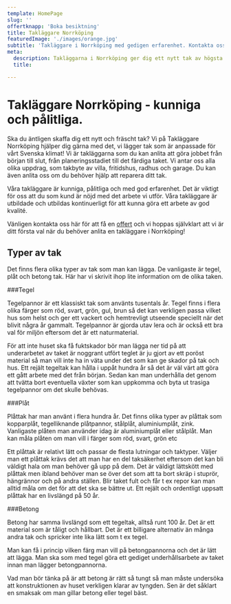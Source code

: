 ```yaml
---
template: HomePage
slug: ''
offertknapp: 'Boka besiktning'
title: Takläggare Norrköping
featuredImage: './images/orange.jpg'
subtitle: 'Takläggare i Norrköping med gedigen erfarenhet. Kontakta oss för offert idag! Ring eller maila, eller använd vårat formulär.'
meta:
  description: Takläggarna i Norrköping ger dig ett nytt tak av högsta kvalité! Kontakta oss för gratis besiktning idag! Ring eller maila, eller använd vårat formulär.
  title: 

---
```


# Takläggare Norrköping - kunniga och pålitliga.

Ska du äntligen skaffa dig ett nytt och fräscht tak? Vi på Takläggare Norrköping hjälper dig gärna med det, vi lägger tak som är anpassade för vårt Svenska klimat! Vi är takläggarna som du kan anlita att göra jobbet från början till slut, från planeringsstadiet till det färdiga taket. Vi antar oss alla olika uppdrag, som takbyte av villa, fritidshus, radhus och garage. Du kan även anlita oss om du behöver hjälp att reparera ditt tak.

Våra takläggare är kunniga, pålitliga och med god erfarenhet. Det är viktigt för oss att du som kund är nöjd med det arbete vi utför. Våra takläggare är utbildade och utbildas kontinuerligt för att kunna göra ett arbete av god kvalité.

Vänligen kontakta oss här för att få en [offert](/besiktning) och vi hoppas självklart att vi är ditt första val när du behöver anlita en takläggare i Norrköping!

## Typer av tak
 

Det finns flera olika typer av tak som man kan lägga. De vanligaste är tegel, plåt och betong tak. Här har vi skrivit ihop lite information om de olika taken.

###Tegel

Tegelpannor är ett klassiskt tak som använts tusentals år. Tegel finns i flera olika färger som röd, svart, grön, gul, brun så det kan verkligen passa vilket hus som helst och ger ett vackert och hemtrevligt utseende speciellt när det blivit några år gammalt. Tegelpannor är gjorda utav lera och är också ett bra val för miljön eftersom det är ett naturmaterial.

För att inte huset ska få fuktskador bör man lägga ner tid på att underarbetet av taket är noggrant utfört teglet är ju gjort av ett poröst material så man vill inte ha in väta under det som kan ge skador på tak och hus. Ett rejält tegeltak kan hålla i uppåt hundra år så det är väl värt att göra ett gått arbete med det från början. Sedan kan man underhålla det genom att tvätta bort eventuella växter som kan uppkomma och byta ut trasiga tegelpannor om det skulle behövas.

###Plåt

Plåttak har man använt i flera hundra år. Det finns olika typer av plåttak som kopparplåt, tegelliknande plåtpannor, stålplåt, aluminiumplåt, zink. Vanligaste plåten man använder idag är aluminiumplåt eller stålplåt. Man kan måla plåten om man vill i färger som röd, svart, grön etc

Ett plåttak är relativt lätt och passar de flesta lutningar och taktyper. Väljer man ett plåttak krävs det att man har en del taksäkerhet eftersom det kan bli väldigt hala om man behöver gå upp på dem. Det är väldigt lättskött med plåttak men ibland behöver man se över det som att ta bort skräp i stuprör, hängrännor och på andra ställen. Blir taket fult och får t ex repor kan man alltid måla om det för att det ska se bättre ut. Ett rejält och ordentligt uppsatt plåttak har en livslängd på 50 år.

###Betong

Betong har samma livslängd som ett tegeltak, alltså runt 100 år. Det är ett material som är tåligt och hållbart. Det är ett billigare alternativ än många andra tak och spricker inte lika lätt som t ex tegel.

Man kan få i princip vilken färg man vill på betongpannorna och det är lätt att lägga. Man ska som med tegel göra ett gediget underhållsarbete av taket innan man lägger betongpannorna.

Vad man bör tänka på är att betong är rätt så tungt så man måste undersöka att konstruktionen av huset verkligen klarar av tyngden. Sen är det såklart en smaksak om man gillar betong eller tegel bäst.